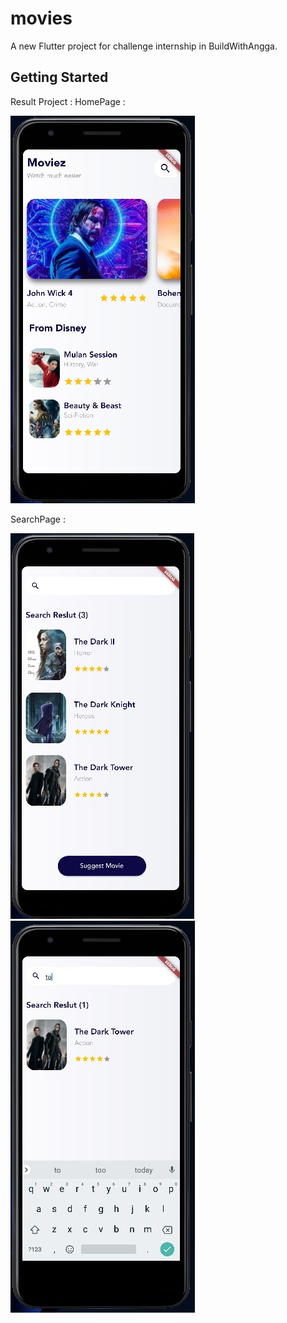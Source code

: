 # movies

A new Flutter project for challenge internship in BuildWithAngga.

## Getting Started

Result Project :
HomePage :

![hasilpage](screenshot/hasil.jpg)

SearchPage :

![searchpage](screenshot/hasil1.jpg)
![searchpage1](screenshot/hasil2.jpg)

